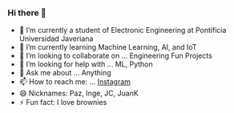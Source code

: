 ### Hi there 👋

- 🔭 I’m currently a student of Electronic Engineering at Pontificia Universidad Javeriana
- 🌱 I’m currently learning Machine Learning, AI, and IoT
- 👯 I’m looking to collaborate on ... Engineering Fun Projects
- 🤔 I’m looking for help with ... ML, Python
- 💬 Ask me about ... Anything
- 📫 How to reach me: ... [Instagram](https://www.instagram.com/juankpazs/)
- 😄 Nicknames: Paz, Inge, JC, JuanK
- ⚡ Fun fact: I love brownies 

